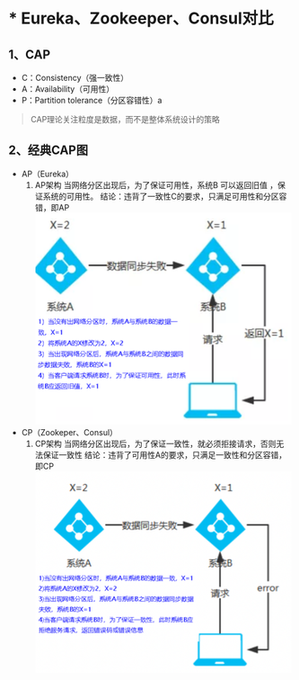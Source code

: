 # * Eureka、Zookeeper、Consul对比

## 1、CAP

-  C：Consistency（强一致性） 
-  A：Availability（可用性） 
-  P：Partition tolerance（分区容错性）a 
> CAP理论关注粒度是数据，而不是整体系统设计的策略

## 2、经典CAP图

-  AP（Eureka） 
   1.  AP架构
当网络分区出现后，为了保证可用性，系统B 可以返回旧值 ，保证系统的可用性。
结论：违背了一致性C的要求，只满足可用性和分区容错，即AP
![image-20220418210323832.png](./images/1659947878932-c3e8f9a6-b141-451a-8799-4b3c1e6a7375.png)
-  CP（Zookeper、Consul） 
   1.  CP架构
当网络分区出现后，为了保证一致性，就必须拒接请求，否则无法保证一致性
结论：违背了可用性A的要求，只满足一致性和分区容错，即CP
![image-20220418210421854.png](./images/1659949012546-2934c40c-d781-4399-9fe8-7088c0dc9a38.png)

# 

